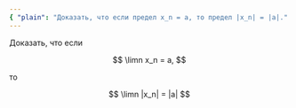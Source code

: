 ```yaml
---
{ "plain": "Доказать, что если предел x_n = a, то предел |x_n| = |a|." }
---
```


Доказать, что если

$$ \limn x_n = a, $$

то

$$ \limn |x_n| = |a| $$